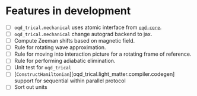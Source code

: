 # Features in development

- [ ] `oqd_trical.mechanical` uses atomic interface from [`oqd-core`](https://github.com/openquantumdesign/oqd-core).
- [ ] `oqd_trical.mechanical` change autograd backend to jax.
- [ ] Compute Zeeman shifts based on magnetic field.
- [ ] Rule for rotating wave approximation.
- [ ] Rule for moving into interaction picture for a rotating frame of reference.
- [ ] Rule for performing adiabatic elimination.
- [ ] Unit test for `oqd_trical`
- [ ] [`ConstructHamiltonian`][oqd_trical.light_matter.compiler.codegen] support for sequential within parallel protocol
- [ ] Sort out units
